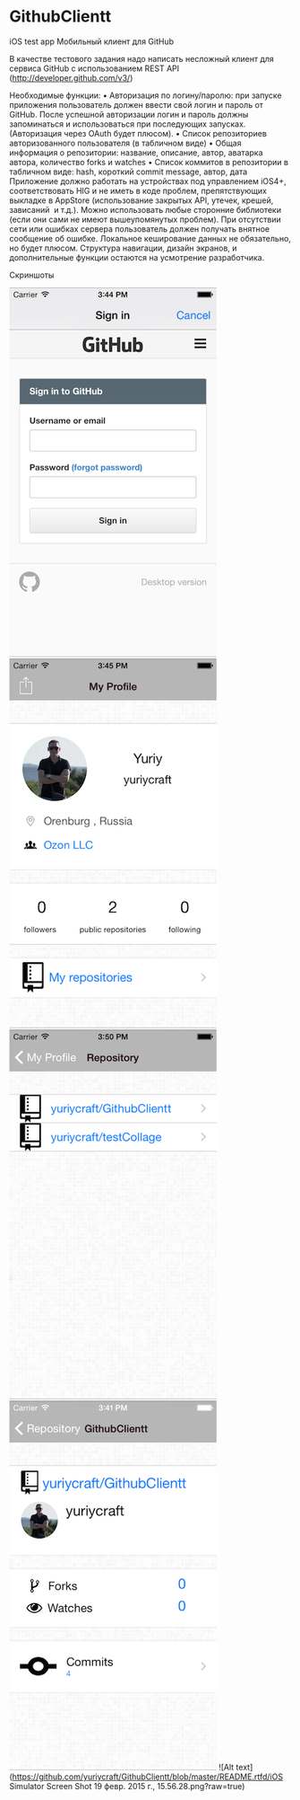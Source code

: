 # GithubClientt
iOS test app
Мобильный клиент для GitHub 

В качестве тестового задания надо написать несложный клиент для сервиса GitHub с использованием REST API (http://developer.github.com/v3/)

Необходимые функции:
	•	Авторизация по логину/паролю: при запуске приложения пользователь должен ввести свой логин и пароль от GitHub. После успешной авторизации логин и пароль должны запоминаться и использоваться при последующих запусках. (Авторизация через OAuth будет плюсом).
	•	Список репозиториев авторизованного пользователя (в табличном виде)
	•	Общая информация о репозитории: название, описание, автор, аватарка автора, количество forks и watches
	•	Список коммитов в репозитории в табличном виде: hash, короткий commit message, автор, дата
Приложение должно работать на устройствах под управлением iOS4+, соответствовать HIG и не иметь в коде проблем, препятствующих выкладке в AppStore (использование закрытых API, утечек, крешей, зависаний  и т.д.). Можно использовать любые сторонние библиотеки (если они сами не имеют вышеупомянутых проблем). При отсутствии сети или ошибках сервера пользователь должен получать внятное сообщение об ошибке. Локальное кеширование данных не обязательно, но будет плюсом. Структура навигации, дизайн экранов, и дополнительные функции остаются на усмотрение разработчика.

Скриншоты

![Alt text](https://github.com/yuriycraft/GithubClientt/blob/cf058bc91c004610f4efa5d0502ae87235706deb/README.rtfd/iOS%20Simulator%20Screen%20Shot%2019%20%D1%84%D0%B5%D0%B2%D1%80.%202015%20%D0%B3.%2C%2015.44.23.png?raw=true)![Alt text](https://github.com/yuriycraft/GithubClientt/blob/cf058bc91c004610f4efa5d0502ae87235706deb/README.rtfd/iOS%20Simulator%20Screen%20Shot%2019%20%D1%84%D0%B5%D0%B2%D1%80.%202015%20%D0%B3.%2C%2015.45.22.png?raw=true)![Alt text](https://github.com/yuriycraft/GithubClientt/blob/cf058bc91c004610f4efa5d0502ae87235706deb/README.rtfd/iOS%20Simulator%20Screen%20Shot%2019%20%D1%84%D0%B5%D0%B2%D1%80.%202015%20%D0%B3.%2C%2015.50.43.png?raw=true)
![Alt text](https://github.com/yuriycraft/GithubClientt/blob/cf058bc91c004610f4efa5d0502ae87235706deb/README.rtfd/iOS%20Simulator%20Screen%20Shot%2019%20%D1%84%D0%B5%D0%B2%D1%80.%202015%20%D0%B3.%2C%2015.41.03.png?raw=true)
![Alt text](https://github.com/yuriycraft/GithubClientt/blob/master/README.rtfd/iOS Simulator Screen Shot 19 февр. 2015 г., 15.56.28.png?raw=true)
